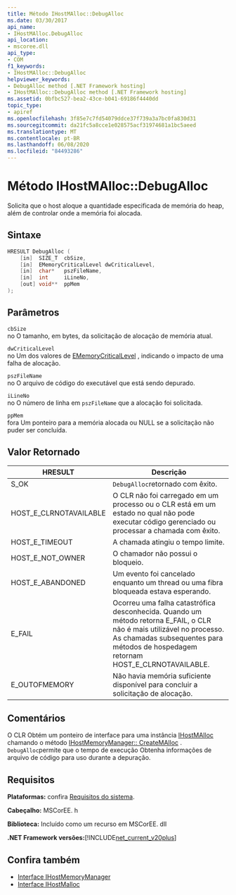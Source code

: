 ```yaml
---
title: Método IHostMAlloc::DebugAlloc
ms.date: 03/30/2017
api_name:
- IHostMAlloc.DebugAlloc
api_location:
- mscoree.dll
api_type:
- COM
f1_keywords:
- IHostMAlloc::DebugAlloc
helpviewer_keywords:
- DebugAlloc method [.NET Framework hosting]
- IHostMAlloc::DebugAlloc method [.NET Framework hosting]
ms.assetid: 0bfbc527-bea2-43ce-b041-69186f4440dd
topic_type:
- apiref
ms.openlocfilehash: 3f85e7c7fd54079ddce37f739a3a7bc0fa830d31
ms.sourcegitcommit: da21fc5a8cce1e028575acf31974681a1bc5aeed
ms.translationtype: MT
ms.contentlocale: pt-BR
ms.lasthandoff: 06/08/2020
ms.locfileid: "84493286"
---
```

# <a name="ihostmallocdebugalloc-method"></a>Método IHostMAlloc::DebugAlloc
Solicita que o host aloque a quantidade especificada de memória do heap, além de controlar onde a memória foi alocada.  
  
## <a name="syntax"></a>Sintaxe  
  
```cpp  
HRESULT DebugAlloc (  
    [in]  SIZE_T  cbSize,
    [in]  EMemoryCriticalLevel dwCriticalLevel,
    [in]  char*   pszFileName,
    [in]  int     iLineNo,
    [out] void**  ppMem  
);  
```  
  
## <a name="parameters"></a>Parâmetros  
 `cbSize`  
 no O tamanho, em bytes, da solicitação de alocação de memória atual.  
  
 `dwCriticalLevel`  
 no Um dos valores de [EMemoryCriticalLevel](ememorycriticallevel-enumeration.md) , indicando o impacto de uma falha de alocação.  
  
 `pszFileName`  
 no O arquivo de código do executável que está sendo depurado.  
  
 `iLineNo`  
 no O número de linha em `pszFileName` que a alocação foi solicitada.  
  
 `ppMem`  
 fora Um ponteiro para a memória alocada ou NULL se a solicitação não puder ser concluída.  
  
## <a name="return-value"></a>Valor Retornado  
  
|HRESULT|Descrição|  
|-------------|-----------------|  
|S_OK|`DebugAlloc`retornado com êxito.|  
|HOST_E_CLRNOTAVAILABLE|O CLR não foi carregado em um processo ou o CLR está em um estado no qual não pode executar código gerenciado ou processar a chamada com êxito.|  
|HOST_E_TIMEOUT|A chamada atingiu o tempo limite.|  
|HOST_E_NOT_OWNER|O chamador não possui o bloqueio.|  
|HOST_E_ABANDONED|Um evento foi cancelado enquanto um thread ou uma fibra bloqueada estava esperando.|  
|E_FAIL|Ocorreu uma falha catastrófica desconhecida. Quando um método retorna E_FAIL, o CLR não é mais utilizável no processo. As chamadas subsequentes para métodos de hospedagem retornam HOST_E_CLRNOTAVAILABLE.|  
|E_OUTOFMEMORY|Não havia memória suficiente disponível para concluir a solicitação de alocação.|  
  
## <a name="remarks"></a>Comentários  
 O CLR Obtém um ponteiro de interface para uma instância [IHostMAlloc](ihostmalloc-interface.md) chamando o método [IHostMemoryManager:: CreateMAlloc](ihostmemorymanager-createmalloc-method.md) . `DebugAlloc`permite que o tempo de execução Obtenha informações de arquivo de código para uso durante a depuração.  
  
## <a name="requirements"></a>Requisitos  
 **Plataformas:** confira [Requisitos do sistema](../../get-started/system-requirements.md).  
  
 **Cabeçalho:** MSCorEE. h  
  
 **Biblioteca:** Incluído como um recurso em MSCorEE. dll  
  
 **.NET Framework versões:**[!INCLUDE[net_current_v20plus](../../../../includes/net-current-v20plus-md.md)]  
  
## <a name="see-also"></a>Confira também

- [Interface IHostMemoryManager](ihostmemorymanager-interface.md)
- [Interface IHostMalloc](ihostmalloc-interface.md)
